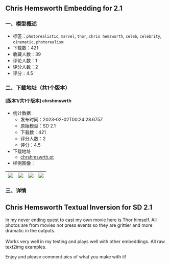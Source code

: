 ## Chris Hemsworth Embedding for 2.1
### 一、模型概述

- 标签：`photorealistic`, `marvel`, `thor`, `chris hemsworth`, `celeb`, `celebrity`, `cinematic`, `photorealism`
- 下载数：421
- 收藏人数：39
- 评论人数：1
- 评分人数：2
- 评分：4.5

### 二、下载地址（共1个版本）

#### [版本1/共1个版本] chrshmswrth

- 统计数据
  - 发布时间：2023-02-02T00:24:28.675Z
  - 原始模型：SD 2.1
  - 下载数：421
  - 评分人数：2
  - 评分：4.5
- 下载地址
  - [chrshmswrth.pt](https://civitai.com/api/download/models/7315)
- 样例图像：

| <img src="https://image.civitai.com/xG1nkqKTMzGDvpLrqFT7WA/9ad80f70-8f55-45ca-b677-80ad98a39900/width=450/67895.jpeg" /> | <img src="https://image.civitai.com/xG1nkqKTMzGDvpLrqFT7WA/7d5990b1-9657-4d16-793a-7f831f223400/width=450/67894.jpeg" /> | <img src="https://image.civitai.com/xG1nkqKTMzGDvpLrqFT7WA/82e4cd97-8269-4cd8-35c1-241c085d8500/width=450/67893.jpeg" /> | <img src="https://image.civitai.com/xG1nkqKTMzGDvpLrqFT7WA/3951d555-f842-43b9-740f-66664a171d00/width=450/67892.jpeg" /> |
| ---- | ---- | ---- | ---- |


### 三、详情
<h2>Chris Hemsworth Textual Inversion for SD 2.1</h2><p>In my never ending quest to cast my own movie here is Thor himself. All photos are from movies not press events so they are grittier and more dramatic in the outputs.<br /><br />Works very well in my testing and plays well with other embeddings. All raw text2img examples.</p><p></p><p>Enjoy and please comment pics of what you make with it!</p>